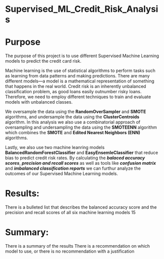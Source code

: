 # Supervised_ML_Credit_Risk_Analysis


# Purpose

The purpose of this project is to use different Supervised Machine Learning models to predict the credit card risk. 

Machine learning is the use of statistical algorithms to perform tasks such as learning from data patterns and making predictions. There are many different models—a model is a mathematical representation of something that happens in the real world. Credit risk is an inherently unbalanced classification problem, as good loans easily outnumber risky loans. Therefore, we need to employ different techniques to train and evaluate models with unbalanced classes. 

We oversample the data using the **RandomOverSampler** and **SMOTE** algorithms, and undersample the data using the **ClusterCentroids** algorithm. In this analysis we also use a combinatorial approach of oversampling and undersampling  the data using the **SMOTEENN** algorithm which combines the **SMOTE** and **Edited Nearest Neighbors (ENN)** algorithms. 

Lastly, we also use two machine leanring models **BalancedRandomForestClassifier** and **EasyEnsemleClassifier** that reduce bias to predict credit risk rates. By calculating the **_balaced accuracy scores_**, **_precision and recall scores_** as well as tools like **_confusion matrix_** and **_imbalanced classification reports_** we can furthur analyze the outcomes of our Supervised Machine Learning models.

# Results:

There is a bulleted list that describes the balanced accuracy score and the precision and recall scores of all six machine learning models 15

# Summary:

There is a summary of the results 
There is a recommendation on which model to use, or there is no recommendation with a justification 
